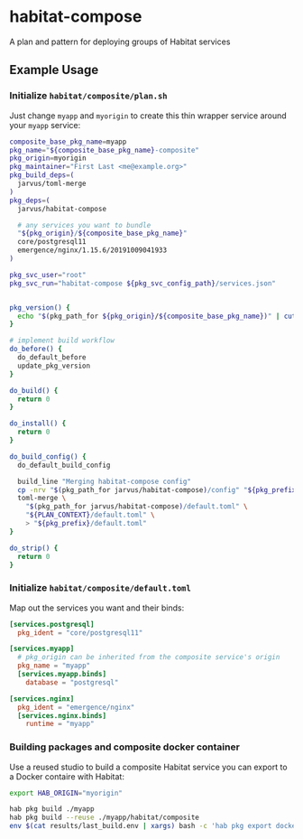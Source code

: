 # habitat-compose
A plan and pattern for deploying groups of Habitat services

## Example Usage

### Initialize `habitat/composite/plan.sh`

Just change `myapp` and `myorigin` to create this thin wrapper service around your `myapp` service:

```bash
composite_base_pkg_name=myapp
pkg_name="${composite_base_pkg_name}-composite"
pkg_origin=myorigin
pkg_maintainer="First Last <me@example.org>"
pkg_build_deps=(
  jarvus/toml-merge
)
pkg_deps=(
  jarvus/habitat-compose

  # any services you want to bundle
  "${pkg_origin}/${composite_base_pkg_name}"
  core/postgresql11
  emergence/nginx/1.15.6/20191009041933
)

pkg_svc_user="root"
pkg_svc_run="habitat-compose ${pkg_svc_config_path}/services.json"


pkg_version() {
  echo "$(pkg_path_for ${pkg_origin}/${composite_base_pkg_name})" | cut -d / -f 6
}

# implement build workflow
do_before() {
  do_default_before
  update_pkg_version
}

do_build() {
  return 0
}

do_install() {
  return 0
}

do_build_config() {
  do_default_build_config

  build_line "Merging habitat-compose config"
  cp -nrv "$(pkg_path_for jarvus/habitat-compose)/config" "${pkg_prefix}/"
  toml-merge \
    "$(pkg_path_for jarvus/habitat-compose)/default.toml" \
    "${PLAN_CONTEXT}/default.toml" \
    > "${pkg_prefix}/default.toml"
}

do_strip() {
  return 0
}
```

### Initialize `habitat/composite/default.toml`

Map out the services you want and their binds:

```toml
[services.postgresql]
  pkg_ident = "core/postgresql11"

[services.myapp]
  # pkg_origin can be inherited from the composite service's origin
  pkg_name = "myapp"
  [services.myapp.binds]
    database = "postgresql"

[services.nginx]
  pkg_ident = "emergence/nginx"
  [services.nginx.binds]
    runtime = "myapp"
```

### Building packages and composite docker container

Use a reused studio to build a composite Habitat service you can export to a Docker contaire with Habitat:

```bash
export HAB_ORIGIN="myorigin"

hab pkg build ./myapp
hab pkg build --reuse ./myapp/habitat/composite
env $(cat results/last_build.env | xargs) bash -c 'hab pkg export docker results/${pkg_artifact}'
```

